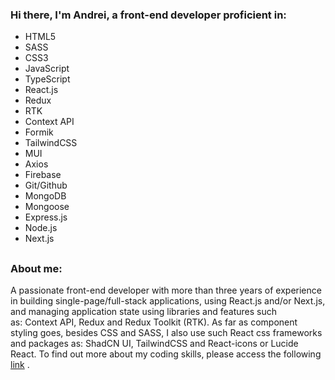 ### Hi there, I'm Andrei, a front-end developer proficient in:

- HTML5
- SASS
- CSS3
- JavaScript
- TypeScript
- React.js
- Redux
- RTK
- Context API
- Formik
- TailwindCSS
- MUI
- Axios
- Firebase
- Git/Github
- MongoDB
- Mongoose
- Express.js
- Node.js
- Next.js
##

### About me:
A passionate front-end developer with more than three years of experience in building single-page/full-stack applications, using React.js and/or Next.js, and managing application state using libraries and features such as: Context API, Redux and Redux Toolkit (RTK). As far as component styling goes, besides CSS and SASS, I also use such React css frameworks and packages as: ShadCN UI, TailwindCSS and React-icons or Lucide React. To find out more about my coding skills, please access the following [link](https://portfolio-andrei-bartov.vercel.app/) .


